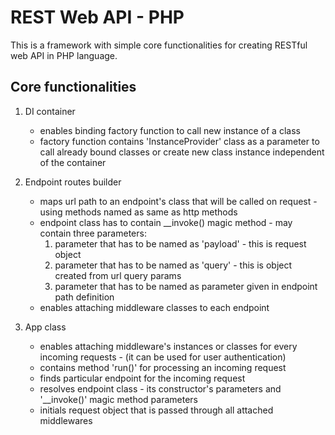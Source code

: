# REST Web API - PHP

This is a framework with simple core functionalities for creating RESTful web API in PHP language.

## Core functionalities
1. DI container
   - enables binding factory function to call new instance of a class
   - factory function contains 'InstanceProvider' class as a parameter to call already bound classes or create new class instance independent of the container

2. Endpoint routes builder
   - maps url path to an endpoint's class that will be called on request - using methods named as same as http methods
   - endpoint class has to contain __invoke() magic method - may contain three parameters:
     1. parameter that has to be named as 'payload' - this is request object
     2. parameter that has to be named as 'query' - this is object created from url query params
     3. parameter that has to be named as parameter given in endpoint path definition
   - enables attaching middleware classes to each endpoint
  
3. App class
   - enables attaching middleware's instances or classes for every incoming requests - (it can be used for user authentication)
   - contains method 'run()' for processing an incoming request
   - finds particular endpoint for the incoming request
   - resolves endpoint class - its constructor's parameters and '__invoke()' magic method parameters
   - initials request object that is passed through all attached middlewares
